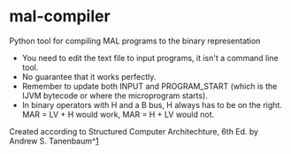 # mal-compiler
Python tool for compiling MAL programs to the binary representation

- You need to edit the text file to input programs, it isn't a command line tool.
- No guarantee that it works perfectly.
- Remember to update both INPUT and  PROGRAM_START (which is the IJVM bytecode or where the microprogram starts).
- In binary operators with H and a B bus, H always has to be on the right. MAR = LV + H would work, MAR = H + LV would not.

Created according to Structured Computer Architechture, 6th Ed. by Andrew S. Tanenbaum^[1](https://csc-knu.github.io/sys-prog/books/Andrew%20S.%20Tanenbaum%20-%20Structured%20Computer%20Organization.pdf)
